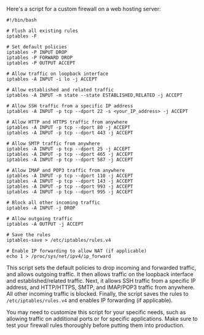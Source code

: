Here's a script for a custom firewall on a web hosting server:

```
#!/bin/bash

# Flush all existing rules
iptables -F

# Set default policies
iptables -P INPUT DROP
iptables -P FORWARD DROP
iptables -P OUTPUT ACCEPT

# Allow traffic on loopback interface
iptables -A INPUT -i lo -j ACCEPT

# Allow established and related traffic
iptables -A INPUT -m state --state ESTABLISHED,RELATED -j ACCEPT

# Allow SSH traffic from a specific IP address
iptables -A INPUT -p tcp --dport 22 -s <your_IP_address> -j ACCEPT

# Allow HTTP and HTTPS traffic from anywhere
iptables -A INPUT -p tcp --dport 80 -j ACCEPT
iptables -A INPUT -p tcp --dport 443 -j ACCEPT

# Allow SMTP traffic from anywhere
iptables -A INPUT -p tcp --dport 25 -j ACCEPT
iptables -A INPUT -p tcp --dport 465 -j ACCEPT
iptables -A INPUT -p tcp --dport 587 -j ACCEPT

# Allow IMAP and POP3 traffic from anywhere
iptables -A INPUT -p tcp --dport 110 -j ACCEPT
iptables -A INPUT -p tcp --dport 143 -j ACCEPT
iptables -A INPUT -p tcp --dport 993 -j ACCEPT
iptables -A INPUT -p tcp --dport 995 -j ACCEPT

# Block all other incoming traffic
iptables -A INPUT -j DROP

# Allow outgoing traffic
iptables -A OUTPUT -j ACCEPT

# Save the rules
iptables-save > /etc/iptables/rules.v4

# Enable IP forwarding to allow NAT (if applicable)
echo 1 > /proc/sys/net/ipv4/ip_forward
```

This script sets the default policies to drop incoming and forwarded traffic, and allows outgoing traffic. It then allows traffic on the loopback interface and established/related traffic. Next, it allows SSH traffic from a specific IP address, and HTTP/HTTPS, SMTP, and IMAP/POP3 traffic from anywhere. All other incoming traffic is blocked. Finally, the script saves the rules to `/etc/iptables/rules.v4` and enables IP forwarding (if applicable).

You may need to customize this script for your specific needs, such as allowing traffic on additional ports or for specific applications. Make sure to test your firewall rules thoroughly before putting them into production.